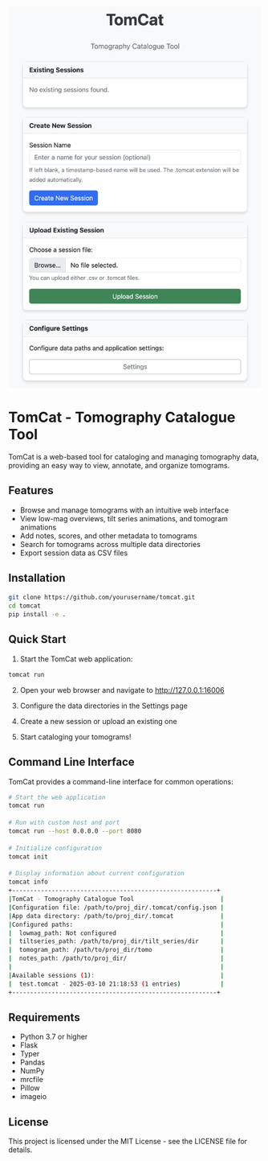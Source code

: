 ![TomCat Screenshot](./assets/img.png)

# TomCat - Tomography Catalogue Tool
TomCat is a web-based tool for cataloging and managing tomography data, providing an easy way to view, annotate, and organize tomograms.

## Features

- Browse and manage tomograms with an intuitive web interface
- View low-mag overviews, tilt series animations, and tomogram animations
- Add notes, scores, and other metadata to tomograms
- Search for tomograms across multiple data directories
- Export session data as CSV files

## Installation

```bash
git clone https://github.com/yourusername/tomcat.git
cd tomcat
pip install -e .
```

## Quick Start

1. Start the TomCat web application:

```bash
tomcat run
```

2. Open your web browser and navigate to http://127.0.0.1:16006

3. Configure the data directories in the Settings page

4. Create a new session or upload an existing one

5. Start cataloging your tomograms!

## Command Line Interface

TomCat provides a command-line interface for common operations:

```bash
# Start the web application
tomcat run

# Run with custom host and port
tomcat run --host 0.0.0.0 --port 8080

# Initialize configuration
tomcat init

# Display information about current configuration
tomcat info
+---------------------------------------------------------+
|TomCat - Tomography Catalogue Tool                        |
|Configuration file: /path/to/proj_dir/.tomcat/config.json |
|App data directory: /path/to/proj_dir/.tomcat             |
|Configured paths:                                         |
|  lowmag_path: Not configured                             |
|  tiltseries_path: /path/to/proj_dir/tilt_series/dir      |
|  tomogram_path: /path/to/proj_dir/tomo                   |
|  notes_path: /path/to/proj_dir/                          |
|                                                          |
|Available sessions (1):                                   |
|  test.tomcat - 2025-03-10 21:18:53 (1 entries)           |
+---------------------------------------------------------+
```

## Requirements

- Python 3.7 or higher
- Flask
- Typer
- Pandas
- NumPy
- mrcfile
- Pillow
- imageio

## License

This project is licensed under the MIT License - see the LICENSE file for details.